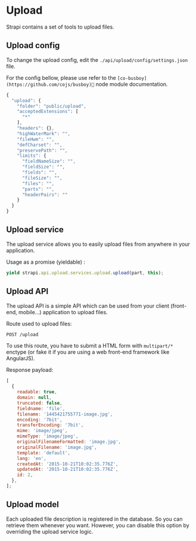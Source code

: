 # Upload

Strapi contains a set of tools to upload files.

## Upload config

To change the upload config, edit the `./api/upload/config/settings.json` file.

For the config bellow, please use refer to the `[co-busboy](https://github.com/cojs/busboy)` node module documentation.

```js
{
  "upload": {
    "folder": "public/upload",
    "acceptedExtensions": [
      "*"
    ],
    "headers": {},
    "highWaterMark": "",
    "fileHwm": "",
    "defCharset": "",
    "preservePath": "",
    "limits": {
      "fieldNameSize": "",
      "fieldSize": "",
      "fields": "",
      "fileSize": "",
      "files": "",
      "parts": "",
      "headerPairs": ""
    }
  }
}
```

## Upload service

The upload service allows you to easily upload files from anywhere in your application.

Usage as a promise (yieldable) :

```js
yield strapi.api.upload.services.upload.upload(part, this);
```

## Upload API

The upload API is a simple API which can be used from your client
(front-end, mobile...) application to upload files.

Route used to upload files:

```bash
POST /upload
```

To use this route, you have to submit a HTML form with `multipart/*` enctype
(or fake it if you are using a web front-end framework like AngularJS).

Response payload:

```js
[
  {
    readable: true,
    domain: null,
    truncated: false,
    fieldname: 'file',
    filename: '1445421755771-image.jpg',
    encoding: '7bit',
    transferEncoding: '7bit',
    mime: 'image/jpeg',
    mimeType: 'image/jpeg',
    originalFilenameFormatted: 'image.jpg',
    originalFilename: 'image.jpg',
    template: 'default',
    lang: 'en',
    createdAt: '2015-10-21T10:02:35.776Z',
    updatedAt: '2015-10-21T10:02:35.776Z',
    id: 2,
  },
];
```

## Upload model

Each uploaded file description is registered in the database. So you can retrieve
them whenever you want. However, you can disable this option by overriding the
upload service logic.
